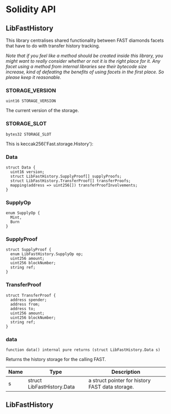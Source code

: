 # Solidity API

## LibFastHistory

This library centralises shared functionality between FAST diamonds facets that have to do with transfer
history tracking.

_Note that if you feel like a method should be created inside this library, you might want to really consider
whether or not it is the right place for it. Any facet using a method from internal libraries see their bytecode
size increase, kind of defeating the benefits of using facets in the first place. So please keep it reasonable._

### STORAGE_VERSION

```solidity
uint16 STORAGE_VERSION
```

The current version of the storage.

### STORAGE_SLOT

```solidity
bytes32 STORAGE_SLOT
```

This is keccak256('Fast.storage.History'):

### Data

```solidity
struct Data {
  uint16 version;
  struct LibFastHistory.SupplyProof[] supplyProofs;
  struct LibFastHistory.TransferProof[] transferProofs;
  mapping(address => uint256[]) transferProofInvolvements;
}
```

### SupplyOp

```solidity
enum SupplyOp {
  Mint,
  Burn
}
```

### SupplyProof

```solidity
struct SupplyProof {
  enum LibFastHistory.SupplyOp op;
  uint256 amount;
  uint256 blockNumber;
  string ref;
}
```

### TransferProof

```solidity
struct TransferProof {
  address spender;
  address from;
  address to;
  uint256 amount;
  uint256 blockNumber;
  string ref;
}
```

### data

```solidity
function data() internal pure returns (struct LibFastHistory.Data s)
```

Returns the history storage for the calling FAST.

| Name | Type | Description |
| ---- | ---- | ----------- |
| s | struct LibFastHistory.Data | a struct pointer for history FAST data storage. |

## LibFastHistory

